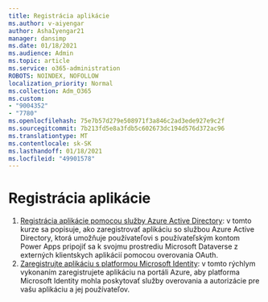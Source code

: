 ```yaml
---
title: Registrácia aplikácie
ms.author: v-aiyengar
author: AshaIyengar21
manager: dansimp
ms.date: 01/18/2021
ms.audience: Admin
ms.topic: article
ms.service: o365-administration
ROBOTS: NOINDEX, NOFOLLOW
localization_priority: Normal
ms.collection: Adm_O365
ms.custom:
- "9004352"
- "7780"
ms.openlocfilehash: 75e7b57d279e508971f3a846c2ad3ede927e9c2f
ms.sourcegitcommit: 7b213fd5e8a3fdb5c602673dc194d576d372ac96
ms.translationtype: MT
ms.contentlocale: sk-SK
ms.lasthandoff: 01/18/2021
ms.locfileid: "49901578"
---
```

# <a name="application-registration"></a>Registrácia aplikácie

1. [Registrácia aplikácie pomocou služby Azure Active Directory](https://docs.microsoft.com/powerapps/developer/data-platform/walkthrough-register-app-azure-active-directory): v tomto kurze sa popisuje, ako zaregistrovať aplikáciu so službou Azure Active Directory, ktorá umožňuje používateľovi s používateľským kontom Power Apps pripojiť sa k svojmu prostrediu Microsoft Dataverse z externých klientskych aplikácií pomocou overovania OAuth.
1. [Zaregistrujte aplikáciu s platformou Microsoft Identity](https://docs.microsoft.com/azure/active-directory/develop/quickstart-register-app): v tomto rýchlym vykonaním zaregistrujete aplikáciu na portáli Azure, aby platforma Microsoft Identity mohla poskytovať služby overovania a autorizácie pre vašu aplikáciu a jej používateľov.
